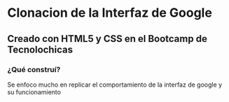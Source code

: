 # Clonacion de la Interfaz de Google
## Creado con HTML5 y CSS en el Bootcamp de Tecnolochicas

### ¿Qué construí?
Se enfoco mucho en replicar el comportamiento de la interfaz de google y su funcionamiento
